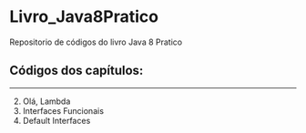 # Livro_Java8Pratico
Repositorio de códigos do livro Java 8 Pratico

## Códigos dos capítulos: 
----
2. Olá, Lambda
3. Interfaces Funcionais
4. Default Interfaces
